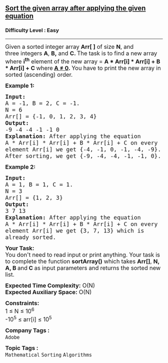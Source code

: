 <h2><a href="https://practice.geeksforgeeks.org/problems/sort-the-given-array-after-applying-the-given-equation0304/1?page=11&difficulty[]=0&status[]=solved&sortBy=submissions">Sort the given array after applying the given equation</a></h2><h3>Difficulty Level : Easy</h3><hr><div class="problems_problem_content__Xm_eO"><p><span style="font-size:18px">Given a sorted integer array <strong>Arr[ ]</strong> of size <strong>N</strong>, and three&nbsp;integers <strong>A</strong>,&nbsp;<strong>B,</strong> and <strong>C. </strong>The task is to find&nbsp;a new array&nbsp; where <strong>i<sup>th</sup></strong> element of the new array =&nbsp;<strong>A * Arr[i] * Arr[i] +&nbsp;B * Arr[i] +&nbsp;C </strong>where<strong> </strong><strong><ins>A&nbsp;≠ 0</ins>.&nbsp;</strong>You have to print the new array in sorted (ascending) order.</span></p>

<p><span style="font-size:18px"><strong>Example 1:</strong></span></p>

<pre><span style="font-size:18px"><strong>Input:</strong>
A = -1, B = 2, C = -1.
N = 6
Arr[] = {-1, 0, 1, 2, 3, 4}
<strong>Output:</strong> 
-9 -4 -4 -1 -1 0
<strong>Explanation: </strong>After applying the equation 
A * Arr[i] * Arr[i] + B * Arr[i] + C on every 
element Arr[i] we get {-4, -1, 0, -1, -4, -9}.
After sorting, we get {-9, -4, -4, -1, -1, 0}. </span></pre>

<p><span style="font-size:18px"><strong>Example 2:</strong></span></p>

<pre><span style="font-size:18px"><strong>Input:</strong>
A = 1, B = 1, C = 1.
N = 3
Arr[] = {1, 2, 3}
<strong>Output:</strong> 
3 7 13
<strong>Explanation: </strong>After applying the equation
A * Arr[i] * Arr[i] + B * Arr[i] + C on every
element Arr[i] we get&nbsp;{3, 7, 13} which is 
already sorted.</span>
</pre>

<p><span style="font-size:18px"><strong>Your Task:&nbsp;&nbsp;</strong><br>
You don't need to read input or print anything. Your task is to complete the function&nbsp;<strong>sortArray()</strong>&nbsp;which takes&nbsp;<strong>Arr[]</strong>,&nbsp;<strong>N, A, B </strong>and<strong>&nbsp;C</strong><strong>&nbsp;</strong>as input parameters&nbsp;and returns the sorted new list.</span></p>

<p><span style="font-size:18px"><strong>Expected Time Complexity:</strong>&nbsp;O(N)<br>
<strong>Expected Auxiliary Space:</strong>&nbsp;O(N)</span></p>

<p><span style="font-size:18px"><strong>Constraints:</strong><br>
1 ≤ N ≤ 10<sup>6</sup><br>
-10<sup>5</sup> ≤ arr[i] ≤ 10<sup>5</sup></span></p>
</div><p><span style=font-size:18px><strong>Company Tags : </strong><br><code>Adobe</code>&nbsp;<br><p><span style=font-size:18px><strong>Topic Tags : </strong><br><code>Mathematical</code>&nbsp;<code>Sorting</code>&nbsp;<code>Algorithms</code>&nbsp;